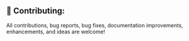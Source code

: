 ## 🤝 Contributing:
All contributions, bug reports, bug fixes, documentation improvements, enhancements, and ideas are welcome!  

